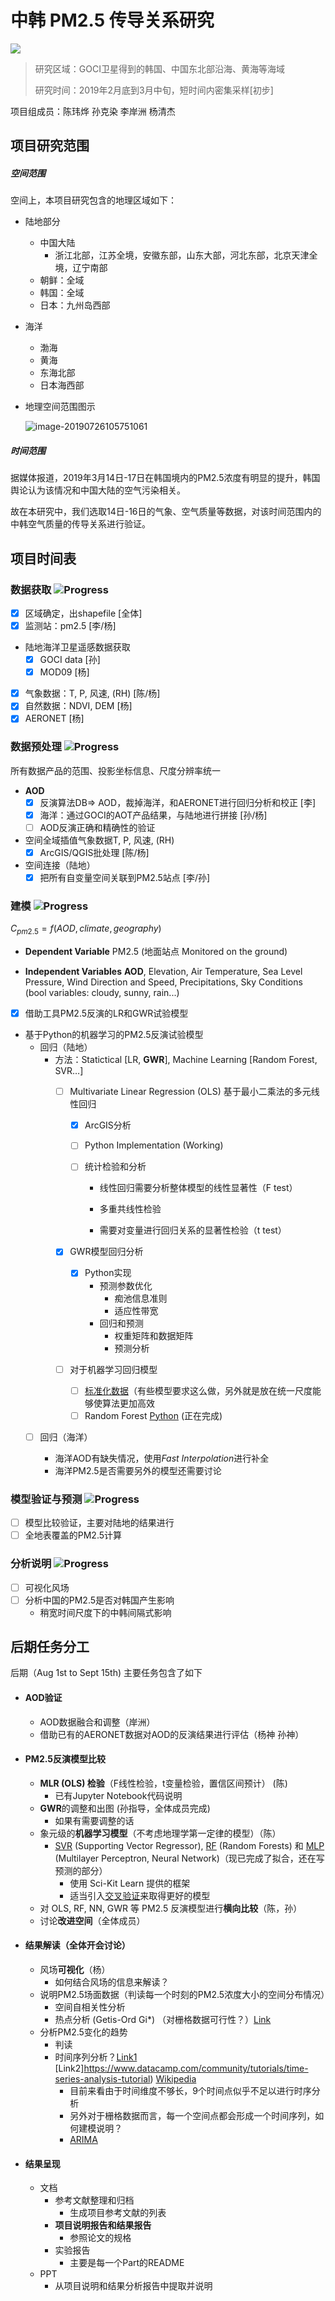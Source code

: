 # 中韩 PM2.5 传导关系研究

![](https://img.shields.io/badge/build-processing-brightgreen.svg)

> 研究区域：GOCI卫星得到的韩国、中国东北部沿海、黄海等海域
> 
> 研究时间：2019年2月底到3月中旬，短时间内密集采样[初步]

项目组成员：陈玮烨 孙克染 李岸洲 杨清杰

## 项目研究范围

##### 空间范围

空间上，本项目研究包含的地理区域如下：

* 陆地部分

  * 中国大陆
    * 浙江北部，江苏全境，安徽东部，山东大部，河北东部，北京天津全境，辽宁南部
  * 朝鲜：全域
  * 韩国：全域
  * 日本：九州岛西部

* 海洋

  * 渤海
  * 黄海
  * 东海北部
  * 日本海西部

* 地理空间范围图示

  ![image-20190726105751061](assets/image-20190726105751061.png)

##### 时间范围

据媒体报道，2019年3月14日-17日在韩国境内的PM2.5浓度有明显的提升，韩国舆论认为该情况和中国大陆的空气污染相关。

故在本研究中，我们选取14日-16日的气象、空气质量等数据，对该时间范围内的中韩空气质量的传导关系进行验证。

## 项目时间表

### 数据获取  ![Progress](http://progressed.io/bar/75)
+ [x] 区域确定，出shapefile [全体]
+ [x] 监测站：pm2.5 [李/杨]
+ 陆地海洋卫星遥感数据获取
  + [x] GOCI data [孙]
  + [x] MOD09 [杨]
+ [x] 气象数据：T, P, 风速, (RH) [陈/杨]
+ [x] 自然数据：NDVI, DEM [杨]
+ [x] AERONET [杨]

### 数据预处理  ![Progress](http://progressed.io/bar/75)

所有数据产品的范围、投影坐标信息、尺度分辨率统一


+ **AOD**
  + [x] 反演算法DB=> AOD，裁掉海洋，和AERONET进行回归分析和校正 [李]
  + [x] 海洋：通过GOCI的AOT产品结果，与陆地进行拼接 [孙/杨]
  + [ ] AOD反演正确和精确性的验证
+ 空间全域插值气象数据T, P, 风速, (RH) 
  + [x] ArcGIS/QGIS批处理 [陈/杨]
+ 空间连接（陆地）
  + [x] 把所有自变量空间关联到PM2.5站点 [李/孙]

### 建模  ![Progress](http://progressed.io/bar/50)
$C_{pm2.5} = f(AOD, climate, geography)$
* **Dependent Variable**
PM2.5 (地面站点 Monitored on the ground)

* **Independent Variables**
**AOD**, Elevation, Air Temperature, Sea Level Pressure, Wind Direction and Speed, Precipitations, Sky Conditions (bool variables: cloudy, sunny, rain...)

- [x] 借助工具PM2.5反演的LR和GWR试验模型

* 基于Python的机器学习的PM2.5反演试验模型
  * 回归（陆地）
    * 方法：Statictical [LR, **GWR**], Machine Learning [Random Forest, SVR…]
      * [ ] Multivariate Linear Regression (OLS) 基于最小二乘法的多元线性回归
      
        * [x] ArcGIS分析
      
        * [ ] Python Implementation (Working)
      
        * [ ] 统计检验和分析
      
          * 线性回归需要分析整体模型的线性显著性（F test）
      
          * 多重共线性检验
          * 需要对变量进行回归关系的显著性检验（t test） 
      
      * [x] GWR模型回归分析
        
        * [x] Python实现
          * 预测参数优化
            * 痴池信息准则
            * 适应性带宽
          * 回归和预测
            * 权重矩阵和数据矩阵
            * 预测分析
        
      * [ ] 对于机器学习回归模型
        - [ ] [标准化数据](https://docs.microsoft.com/en-us/azure/machine-learning/studio-module-reference/normalize-data)（有些模型要求这么做，另外就是放在统一尺度能够使算法更加高效
        - [ ] Random Forest [Python](https://towardsdatascience.com/random-forest-in-python-24d0893d51c0) (正在完成)
    
  * [ ] 回归（海洋）
    
    * 海洋AOD有缺失情况，使用*Fast Interpolation*进行补全
    * 海洋PM2.5是否需要另外的模型还需要讨论

### 模型验证与预测  ![Progress](http://progressed.io/bar/50)
+ [ ] 模型比较验证，主要对陆地的结果进行
+ [ ] 全地表覆盖的PM2.5计算

### 分析说明  ![Progress](http://progressed.io/bar/5)

- [ ] 可视化风场
- [ ] 分析中国的PM2.5是否对韩国产生影响
  * 稍宽时间尺度下的中韩间隔式影响







## 后期任务分工

后期（Aug 1st to Sept 15th) 主要任务包含了如下

* #### AOD验证

  * AOD数据融合和调整（岸洲）
  * 借助已有的AERONET数据对AOD的反演结果进行评估（杨神 孙神）

* #### PM2.5反演模型比较

  * **MLR (OLS) 检验**（F线性检验，t变量检验，置信区间预计）	(陈)
    * 已有Jupyter Notebook代码说明
  * **GWR**的调整和出图 (孙指导，全体成员完成)
    * 如果有需要调整的话
  * 象元级的**机器学习模型**（不考虑地理学第一定律的模型）（陈）
    * [SVR](https://scikit-learn.org/stable/modules/svm.html#svm-regression) (Supporting Vector Regressor), [RF](https://scikit-learn.org/stable/modules/ensemble.html#random-forests) (Random Forests) 和 [MLP](https://scikit-learn.org/stable/modules/neural_networks_supervised.html) (Multilayer Perceptron, Neural Network)（现已完成了拟合，还在写预测的部分）
      * 使用 Sci-Kit Learn 提供的框架
      * 适当引入[交叉验证](https://zhuanlan.zhihu.com/p/24825503)来取得更好的模型
  * 对 OLS, RF, NN, GWR 等 PM2.5 反演模型进行**横向比较**（陈，孙）
  * 讨论**改进空间**（全体成员）

* #### 结果解读（全体开会讨论）

  * 风场**可视化**（杨）
    * 如何结合风场的信息来解读？
  * 说明PM2.5场面数据（判读每一个时刻的PM2.5浓度大小的空间分布情况）
    * 空间自相关性分析
    * 热点分析 (Getis-Ord Gi*) （对栅格数据可行性？）[Link](http://desktop.arcgis.com/zh-cn/arcmap/10.3/tools/spatial-statistics-toolbox/h-how-hot-spot-analysis-getis-ord-gi-spatial-stati.htm)
  * 分析PM2.5变化的趋势
    * 判读
    * 时间序列分析？[Link1](https://blog.csdn.net/qq_41518277/article/details/80288031) [Link2]https://www.datacamp.com/community/tutorials/time-series-analysis-tutorial) [Wikipedia](https://en.wikipedia.org/wiki/Time_series)
      * 目前来看由于时间维度不够长，9个时间点似乎不足以进行时序分析
      * 另外对于栅格数据而言，每一个空间点都会形成一个时间序列，如何建模说明？
      * [ARIMA](https://en.wikipedia.org/wiki/Autoregressive_integrated_moving_average)

* #### 结果呈现

  * 文档
    * 参考文献整理和归档
      * 生成项目参考文献的列表
    * **项目说明报告和结果报告**
      * 参照论文的规格
    * 实验报告
      * 主要是每一个Part的README
  * PPT
    * 从项目说明和结果分析报告中提取并说明